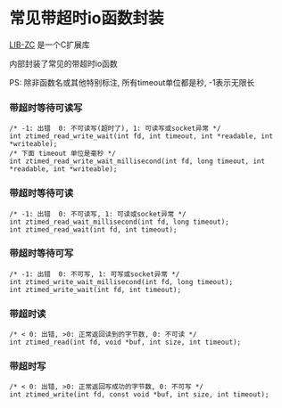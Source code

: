 # 常见带超时io函数封装

[LIB-ZC](https://gitee.com/linuxmail/lib-zc) 是一个C扩展库

内部封装了常见的带超时io函数

PS: 除非函数名或其他特别标注, 所有timeout单位都是秒, -1表示无限长

### 带超时等待可读写

```
/* -1: 出错  0: 不可读写(超时了), 1: 可读写或socket异常 */
int ztimed_read_write_wait(int fd, int timeout, int *readable, int *writeable);
/* 下面 timeout 单位是毫秒 */
int ztimed_read_write_wait_millisecond(int fd, long timeout, int *readable, int *writeable);
```

### 带超时等待可读

```
/* -1: 出错  0: 不可读写, 1: 可读或socket异常 */
int ztimed_read_wait_millisecond(int fd, long timeout);
int ztimed_read_wait(int fd, int timeout);
```

### 带超时等待可写

```
/* -1: 出错  0: 不可写, 1: 可写或socket异常 */
int ztimed_write_wait_millisecond(int fd, long timeout);
int ztimed_write_wait(int fd, int timeout);
```

### 带超时读

```
/* < 0: 出错, >0: 正常返回读到的字节数, 0: 不可读 */
int ztimed_read(int fd, void *buf, int size, int timeout);
```

### 带超时写

```
/* < 0: 出错, >0: 正常返回写成功的字节数, 0: 不可写 */
int ztimed_write(int fd, const void *buf, int size, int timeout);
```
